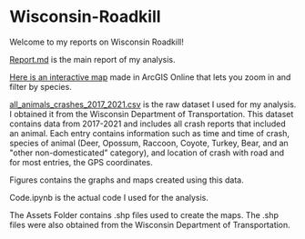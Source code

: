 # Wisconsin-Roadkill

Welcome to my reports on Wisconsin Roadkill! 

[Report.md](https://github.com/amthompson23/Wisconsin-Roadkill/blob/main/Report.md) is the main report of my analysis. 

[Here is an interactive map](https://arcg.is/18948X) made in ArcGIS Online that lets you zoom in and filter by species.

[all_animals_crashes_2017_2021.csv](https://github.com/amthompson23/Wisconsin-Roadkill/blob/main/all_animals_crashes_2017_2021.csv) is the raw dataset I used for my analysis. I obtained it from the Wisconsin Department of Transportation. This dataset contains data from 2017-2021 and includes all crash reports that included an animal. Each entry contains information such as time and time of crash, species of animal (Deer, Opossum, Raccoon, Coyote, Turkey, Bear, and an "other non-domesticated" category), and location of crash with road and for most entries, the GPS coordinates.

Figures contains the graphs and maps created using this data.

Code.ipynb is the actual code I used for the analysis.

The Assets Folder contains  .shp files used to create the maps. The .shp files were also obtained from the Wisconsin Department of Transportation.

